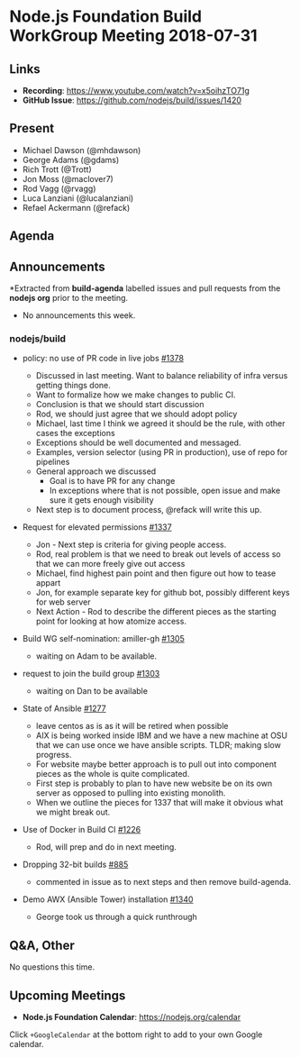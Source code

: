 # Node.js Foundation Build WorkGroup Meeting 2018-07-31

## Links

* **Recording**:  https://www.youtube.com/watch?v=x5oihzTO71g
* **GitHub Issue**: https://github.com/nodejs/build/issues/1420

## Present

* Michael Dawson (@mhdawson)
* George Adams (@gdams)
* Rich Trott (@Trott)
* Jon Moss (@maclover7)
* Rod Vagg (@rvagg) 
* Luca Lanziani (@lucalanziani)
* Refael Ackermann (@refack)

## Agenda

## Announcements
 
*Extracted from **build-agenda** labelled issues and pull requests from the **nodejs org** prior to the meeting.

* No announcements this week.

### nodejs/build

* policy: no use of PR code in live jobs [#1378](https://github.com/nodejs/build/issues/1378)
  * Discussed in last meeting.  Want to balance reliability of infra versus getting things done.
  * Want to formalize how we make changes to public CI.
  * Conclusion is that we should start discussion
  * Rod, we should just agree that we should adopt policy
  * Michael, last time I think we agreed it should be the rule, with other cases the exceptions
  * Exceptions should be well documented and messaged.
  * Examples, version selector (using PR in production), use of repo for pipelines
  * General approach we discussed
    * Goal is to have PR for any change 
    * In exceptions where that is not possible, open issue and make sure it gets enough visibility
  * Next step is to document process, @refack will write this up.


* Request for elevated permissions [#1337](https://github.com/nodejs/build/issues/1337)
  * Jon - Next step is criteria for giving people access.
  * Rod, real problem is that we need to break out levels of access so that we can more
    freely give out access
  * Michael, find highest pain point and then figure out how to tease appart
  * Jon, for example separate key for github bot, possibly different keys for web server
  * Next Action - Rod to describe the different pieces as the starting point for looking at how
    atomize access.

* Build WG self-nomination: amiller-gh [#1305](https://github.com/nodejs/build/issues/1305)
  * waiting on Adam to be available.
* request to join the build group [#1303](https://github.com/nodejs/build/issues/1303)
  * waiting on Dan to be available

* State of Ansible [#1277](https://github.com/nodejs/build/issues/1277)
  * leave centos as is as it will be retired when possible
  * AIX is being worked inside IBM and we have a new machine at OSU that we can use
    once we have ansible scripts.  TLDR; making slow progress.
  * For website maybe better approach is to pull out into component pieces as the whole
    is quite complicated. 
  * First step is probably to plan to have new website be on its own server as opposed to pulling
    into existing monolith.
  * When we outline the pieces for 1337 that will make it obvious what we might break out.

* Use of Docker in Build CI [#1226](https://github.com/nodejs/build/issues/1226)
  * Rod, will prep and do in next meeting.

* Dropping 32-bit builds [#885](https://github.com/nodejs/build/issues/885)
  * commented in issue as to next steps and then remove build-agenda.

* Demo AWX (Ansible Tower) installation [#1340](https://github.com/nodejs/build/issues/1340)
  * George took us through a quick runthrough

## Q&A, Other
No questions this time.

## Upcoming Meetings
* **Node.js Foundation Calendar**: https://nodejs.org/calendar

Click `+GoogleCalendar` at the bottom right to add to your own Google calendar.

